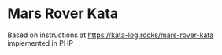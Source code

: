# Mars Rover Kata

Based on instructions at https://kata-log.rocks/mars-rover-kata implemented in PHP
